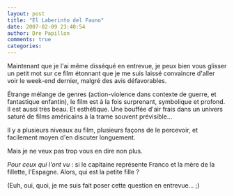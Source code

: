 ```yaml
---
layout: post
title: "El Laberinto del Fauno"
date: 2007-02-09 23:40:54
author: Dre Papillon
comments: true
categories: 
---
```



Maintenant que je l'ai même disséqué en entrevue, je peux bien vous glisser un petit mot sur ce film étonnant que je me suis laissé convaincre d'aller voir le week-end dernier, malgré des avis défavorables.

Étrange mélange de genres (action-violence dans contexte de guerre, et fantastique enfantin), le film est à la fois surprenant, symbolique et profond. Il est aussi très beau. Et esthétique. Une bouffée d'air frais dans un univers saturé de films américains à la trame souvent prévisible...

Il y a plusieurs niveaux au film, plusieurs façons de le percevoir, et facilement moyen d'en discuter longuement.

Mais je ne veux pas trop vous en dire non plus.

*Pour ceux qui l'ont vu* : si le capitaine représente Franco et la mère de la fillette, l'Espagne. Alors, qui est la petite fille ?

(Euh, oui, quoi, je me suis fait poser cette question en entrevue... ;)